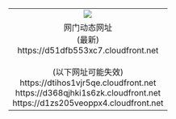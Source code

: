 ﻿<table>
  <tr></tr>
  <tr><td colspan=2 align=center><img src="https://d51dfb553xc7.cloudfront.net/Up/oGate.jpg" /></td></tr>
  <tr><td colspan=2 align=center>网门动态网址<br/>(最新)
<br>https://d51dfb553xc7.cloudfront.net
<br/><br/>(以下网址可能失效)
<br>https://dtihos1vjr5qe.cloudfront.net
<br>https://d368qjhki1s6zk.cloudfront.net
<br>https://d1zs205veoppx4.cloudfront.net
    </td>
  </tr>
</table>
